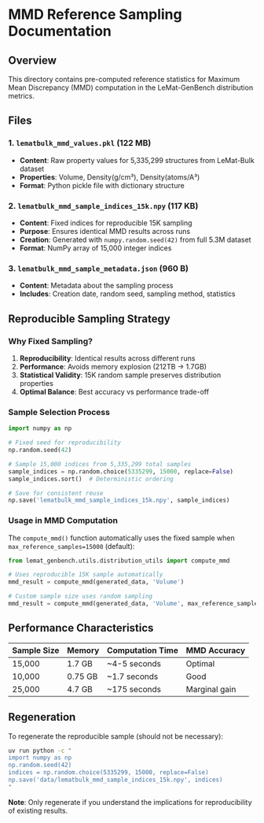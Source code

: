 # MMD Reference Sampling Documentation

## Overview
This directory contains pre-computed reference statistics for Maximum Mean Discrepancy (MMD) computation in the LeMat-GenBench distribution metrics.

## Files

### 1. `lematbulk_mmd_values.pkl` (122 MB)
- **Content**: Raw property values for 5,335,299 structures from LeMat-Bulk dataset
- **Properties**: Volume, Density(g/cm³), Density(atoms/A³)
- **Format**: Python pickle file with dictionary structure

### 2. `lematbulk_mmd_sample_indices_15k.npy` (117 KB)
- **Content**: Fixed indices for reproducible 15K sampling
- **Purpose**: Ensures identical MMD results across runs
- **Creation**: Generated with `numpy.random.seed(42)` from full 5.3M dataset
- **Format**: NumPy array of 15,000 integer indices

### 3. `lematbulk_mmd_sample_metadata.json` (960 B)
- **Content**: Metadata about the sampling process
- **Includes**: Creation date, random seed, sampling method, statistics

## Reproducible Sampling Strategy

### Why Fixed Sampling?
1. **Reproducibility**: Identical results across different runs
2. **Performance**: Avoids memory explosion (212TB → 1.7GB)
3. **Statistical Validity**: 15K random sample preserves distribution properties
4. **Optimal Balance**: Best accuracy vs performance trade-off

### Sample Selection Process
```python
import numpy as np

# Fixed seed for reproducibility
np.random.seed(42)

# Sample 15,000 indices from 5,335,299 total samples
sample_indices = np.random.choice(5335299, 15000, replace=False)
sample_indices.sort()  # Deterministic ordering

# Save for consistent reuse
np.save('lematbulk_mmd_sample_indices_15k.npy', sample_indices)
```

### Usage in MMD Computation
The `compute_mmd()` function automatically uses the fixed sample when `max_reference_samples=15000` (default):

```python
from lemat_genbench.utils.distribution_utils import compute_mmd

# Uses reproducible 15K sample automatically
mmd_result = compute_mmd(generated_data, 'Volume')

# Custom sample size uses random sampling
mmd_result = compute_mmd(generated_data, 'Volume', max_reference_samples=10000)
```

## Performance Characteristics

| Sample Size | Memory | Computation Time | MMD Accuracy |
|-------------|--------|------------------|--------------|
| 15,000      | 1.7 GB | ~4-5 seconds     | Optimal      |
| 10,000      | 0.75 GB| ~1.7 seconds     | Good         |
| 25,000      | 4.7 GB | ~175 seconds     | Marginal gain|

## Regeneration
To regenerate the reproducible sample (should not be necessary):

```bash
uv run python -c "
import numpy as np
np.random.seed(42)
indices = np.random.choice(5335299, 15000, replace=False)
np.save('data/lematbulk_mmd_sample_indices_15k.npy', indices)
"
```

**Note**: Only regenerate if you understand the implications for reproducibility of existing results.
